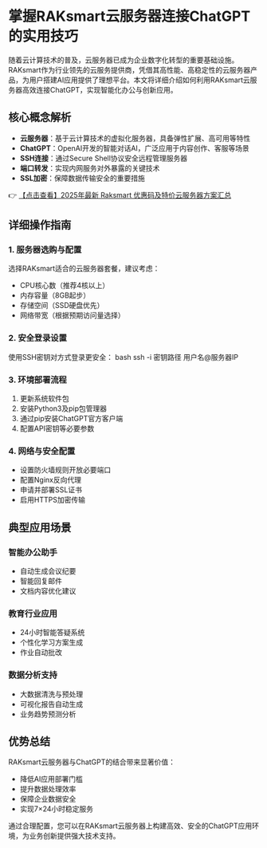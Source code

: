 # 掌握RAKsmart云服务器连接ChatGPT的实用技巧

随着云计算技术的普及，云服务器已成为企业数字化转型的重要基础设施。RAKsmart作为行业领先的云服务提供商，凭借其高性能、高稳定性的云服务器产品，为用户搭建AI应用提供了理想平台。本文将详细介绍如何利用RAKsmart云服务器高效连接ChatGPT，实现智能化办公与创新应用。

## 核心概念解析

- **云服务器**：基于云计算技术的虚拟化服务器，具备弹性扩展、高可用等特性
- **ChatGPT**：OpenAI开发的智能对话AI，广泛应用于内容创作、客服等场景
- **SSH连接**：通过Secure Shell协议安全远程管理服务器
- **端口转发**：实现内网服务对外暴露的关键技术
- **SSL加密**：保障数据传输安全的重要措施

👉 [【点击查看】2025年最新 Raksmart 优惠码及特价云服务器方案汇总](https://bit.ly/raksmart)

## 详细操作指南

### 1. 服务器选购与配置
选择RAKsmart适合的云服务器套餐，建议考虑：
- CPU核心数（推荐4核以上）
- 内存容量（8GB起步）
- 存储空间（SSD硬盘优先）
- 网络带宽（根据预期访问量选择）

### 2. 安全登录设置
使用SSH密钥对方式登录更安全：
bash
ssh -i 密钥路径 用户名@服务器IP

### 3. 环境部署流程
1. 更新系统软件包
2. 安装Python3及pip包管理器
3. 通过pip安装ChatGPT官方客户端
4. 配置API密钥等必要参数

### 4. 网络与安全配置
- 设置防火墙规则开放必要端口
- 配置Nginx反向代理
- 申请并部署SSL证书
- 启用HTTPS加密传输

## 典型应用场景

### 智能办公助手
- 自动生成会议纪要
- 智能回复邮件
- 文档内容优化建议

### 教育行业应用
- 24小时智能答疑系统
- 个性化学习方案生成
- 作业自动批改

### 数据分析支持
- 大数据清洗与预处理
- 可视化报告自动生成
- 业务趋势预测分析

## 优势总结
RAKsmart云服务器与ChatGPT的结合带来显著价值：
- 降低AI应用部署门槛
- 提升数据处理效率
- 保障企业数据安全
- 实现7×24小时稳定服务

通过合理配置，您可以在RAKsmart云服务器上构建高效、安全的ChatGPT应用环境，为业务创新提供强大技术支持。
